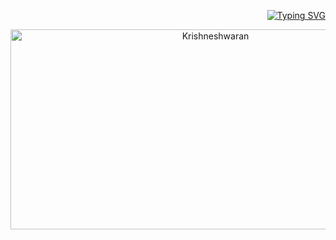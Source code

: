 <p align="right">
<a href="https://git.io/typing-svg"><img align="center" src="https://readme-typing-svg.demolab.com?font=Fira+Code&pause=500&color=6000F7&background=FFFFFF00&width=435&lines=Hello%F0%9F%91%8B" alt="Typing SVG" /></a>
</p>
<p align="center">
  <img src="https://socialify.git.ci/Krishneshwaran/Krishneshwaran/image?description=1&descriptionEditable=I%20specialize%20in%20Artificial%20Intelligence%20and%20Data%20Science.&font=Source%20Code%20Pro&language=1&name=1&pattern=Solid&theme=Dark" alt="Krishneshwaran" width="640" height="320" />
</p>
